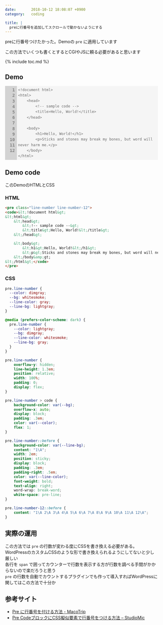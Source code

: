 ```yaml
---
date:       2018-10-12 18:08:07 +0900
category:   coding

title: |
  preに行番号を追加してスクロールで動かないようにする
---
```


preに行番号つけたかった。Demoの `pre` に適用しています

<!--more-->

この方法でいくつも書くとするとCGIやJSに頼る必要があると思います

{% include toc.md %}

## Demo
<style>
pre.line-number {
  --color: dimgray;
  --bg: whitesmoke;
  --line-color: gray;
  --line-bg: lightgray;
}
@media (prefers-color-scheme: dark) {
  pre.line-number {
    --color: lightgray;
    --bg: dimgray;
    --line-color: whitesmoke;
    --line-bg: gray;
  }
}
pre.line-number {
    overflow-y: hidden;
    line-height: 1.3em;
    position: relative;
    width: 100%;
    padding: 0;
    display: flex;
}
pre.line-number > code {
    overflow-x: auto;
    display: block;
    padding: .3em;
    color: var(--color);
    background-color: var(--bg);
    flex: 1;
}
pre.line-number::before {
    background-color: var(--line-bg);
    content: "1\A";
    width: 2em;
    position: sticky;
    display: block;
    padding: .3em;
    padding-right: .5em;
    color: var(--line-color);
    font-weight: bold;
    text-align: right;
    word-wrap: break-word;
    white-space: pre-line;
}
pre.line-number-12::before {
    content: "1\A 2\A 3\A 4\A 5\A 6\A 7\A 8\A 9\A 10\A 11\A 12\A";
}
</style>
<pre class="line-number line-number-12">
<code>&lt;!document html&gt;
&lt;html&gt;
    &lt;head&gt;
        &lt;!-- sample code --&gt;
        &lt;title&gt;Hello, World!&lt;/title&gt;
    &lt;/head&gt;

    &lt;body&gt;
        &lt;h1&gt;Hello, World!&lt;/h1&gt;
        &lt;p&gt;Sticks and stones may break my bones, but word will never harm me.&lt;/p&gt;
    &lt;/body&gt;
&lt;/html&gt;</code>
</pre>

## Demo code
このDemoのHTMLとCSS

### HTML
```html
<pre class="line-number line-number-12">
<code>&lt;!document html&gt;
&lt;html&gt;
    &lt;head&gt;
        &lt;!-- sample code --&gt;
        &lt;title&gt;Hello, World!&lt;/title&gt;
    &lt;/head&gt;

    &lt;body&gt;
        &lt;h1&gt;Hello, World!&lt;/h1&gt;
        &lt;p&gt;Sticks and stones may break my bones, but word will never harm me.&lt;/p&gt;
    &lt;/body&amp;gt;
&lt;/html&gt;</code>
</pre>
```

### CSS
```css
pre.line-number {
  --color: dimgray;
  --bg: whitesmoke;
  --line-color: gray;
  --line-bg: lightgray;
}

@media (prefers-color-scheme: dark) {
  pre.line-number {
    --color: lightgray;
    --bg: dimgray;
    --line-color: whitesmoke;
    --line-bg: gray;
  }
}

pre.line-number {
    overflow-y: hidden;
    line-height: 1.3em;
    position: relative;
    width: 100%;
    padding: 0;
    display: flex;
}

pre.line-number > code {
    background-color: var(--bg);
    overflow-x: auto;
    display: block;
    padding: .3em;
    color: var(--color);
    flex: 1;
}

pre.line-number::before {
    background-color: var(--line-bg);
    content: "1\A";
    width: 2em;
    position: sticky;
    display: block;
    padding: .3em;
    padding-right: .5em;
    color: var(--line-color);
    font-weight: bold;
    text-align: right;
    word-wrap: break-word;
    white-space: pre-line;
}

pre.line-number-12::before {
    content: "1\A 2\A 3\A 4\A 5\A 6\A 7\A 8\A 9\A 10\A 11\A 12\A";
}
```

## 実際の運用
この方法では `pre` の行数が変わる度にCSSを書き換える必要がある。WordPressのカスタムCSSのような形で書き換えられるようにしてないと少し厳しい  
各行を `span` で囲ってカウンターで行数を表示する方が行数を調べる手間がかからないので楽だろうと思う  
`pre` の行数を自動でカウントするプラグインでも作って導入すればWordPressに関してはこの方法で十分か

## 参考サイト
- [Pre に行番号を付ける方法 - MacoTrip](https://makotoiwasaki.com/2017/12/pre-line-number.html)
- [Pre CodeブロックにCSS擬似要素で行番号をつける方法 – StudioMic](https://www.studiomic.net/pre-line-numbers/)
